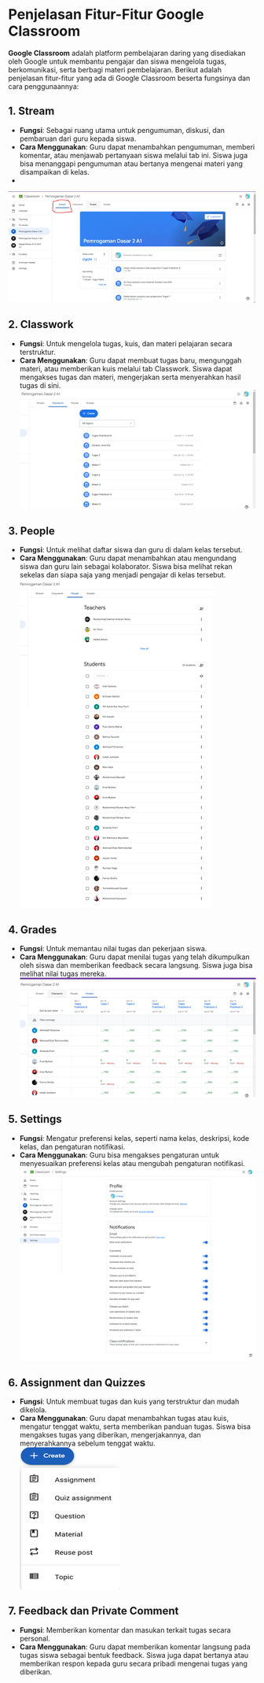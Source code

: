 # Penjelasan Fitur-Fitur Google Classroom

**Google Classroom** adalah platform pembelajaran daring yang disediakan oleh Google untuk membantu pengajar dan siswa mengelola tugas, berkomunikasi, serta berbagi materi pembelajaran. Berikut adalah penjelasan fitur-fitur yang ada di Google Classroom beserta fungsinya dan cara penggunaannya:

## 1. Stream
- **Fungsi**: Sebagai ruang utama untuk pengumuman, diskusi, dan pembaruan dari guru kepada siswa.
- **Cara Menggunakan**: Guru dapat menambahkan pengumuman, memberi komentar, atau menjawab pertanyaan siswa melalui tab ini. Siswa juga bisa menanggapi pengumuman atau bertanya mengenai materi yang disampaikan di kelas.
- 
![classroom](img//stream.png)

## 2. Classwork
- **Fungsi**: Untuk mengelola tugas, kuis, dan materi pelajaran secara terstruktur.
- **Cara Menggunakan**: Guru dapat membuat tugas baru, mengunggah materi, atau memberikan kuis melalui tab Classwork. Siswa dapat mengakses tugas dan materi, mengerjakan serta menyerahkan hasil tugas di sini.
![classroom](img//classwork.png)
## 3. People
- **Fungsi**: Untuk melihat daftar siswa dan guru di dalam kelas tersebut.
- **Cara Menggunakan**: Guru dapat menambahkan atau mengundang siswa dan guru lain sebagai kolaborator. Siswa bisa melihat rekan sekelas dan siapa saja yang menjadi pengajar di kelas tersebut.
![classroom](img//people.png)
## 4. Grades
- **Fungsi**: Untuk memantau nilai tugas dan pekerjaan siswa.
- **Cara Menggunakan**: Guru dapat menilai tugas yang telah dikumpulkan oleh siswa dan memberikan feedback secara langsung. Siswa juga bisa melihat nilai tugas mereka.
![classroom](img//grades.png)
## 5. Settings
- **Fungsi**: Mengatur preferensi kelas, seperti nama kelas, deskripsi, kode kelas, dan pengaturan notifikasi.
- **Cara Menggunakan**: Guru bisa mengakses pengaturan untuk menyesuaikan preferensi kelas atau mengubah pengaturan notifikasi.
![classroom](img//settings.png)
## 6. Assignment dan Quizzes
- **Fungsi**: Untuk membuat tugas dan kuis yang terstruktur dan mudah dikelola.
- **Cara Menggunakan**: Guru dapat menambahkan tugas atau kuis, mengatur tenggat waktu, serta memberikan panduan tugas. Siswa bisa mengakses tugas yang diberikan, mengerjakannya, dan menyerahkannya sebelum tenggat waktu.
![classroom](img//assigment.png)
## 7. Feedback dan Private Comment
- **Fungsi**: Memberikan komentar dan masukan terkait tugas secara personal.
- **Cara Menggunakan**: Guru dapat memberikan komentar langsung pada tugas siswa sebagai bentuk feedback. Siswa juga dapat bertanya atau memberikan respon kepada guru secara pribadi mengenai tugas yang diberikan.
